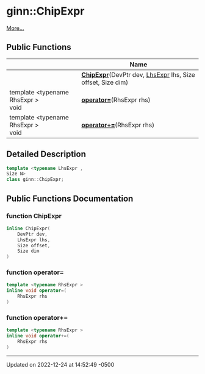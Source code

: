 # ginn::ChipExpr


 [More...](#detailed-description)

## Public Functions

|                | Name           |
| -------------- | -------------- |
| | **[ChipExpr](api/Classes/classginn_1_1_chip_expr.md#function-chipexpr)**(DevPtr dev, [LhsExpr](api/Classes/classginn_1_1_lhs_expr.md) lhs, Size offset, Size dim) |
| template <typename RhsExpr \> <br>void | **[operator=](api/Classes/classginn_1_1_chip_expr.md#function-operator=)**(RhsExpr rhs) |
| template <typename RhsExpr \> <br>void | **[operator+=](api/Classes/classginn_1_1_chip_expr.md#function-operator+=)**(RhsExpr rhs) |

## Detailed Description

```cpp
template <typename LhsExpr ,
Size N>
class ginn::ChipExpr;
```

## Public Functions Documentation

### function ChipExpr

```cpp
inline ChipExpr(
    DevPtr dev,
    LhsExpr lhs,
    Size offset,
    Size dim
)
```


### function operator=

```cpp
template <typename RhsExpr >
inline void operator=(
    RhsExpr rhs
)
```


### function operator+=

```cpp
template <typename RhsExpr >
inline void operator+=(
    RhsExpr rhs
)
```


-------------------------------

Updated on 2022-12-24 at 14:52:49 -0500